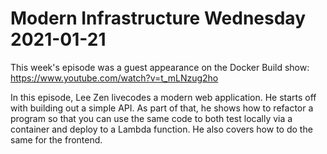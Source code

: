 # Modern Infrastructure Wednesday 2021-01-21

This week's episode was a guest appearance on the Docker Build show: https://www.youtube.com/watch?v=t_mLNzug2ho

In this episode, Lee Zen livecodes a modern web application. He starts off with building out a simple API.
As part of that, he shows how to refactor a program so that you can use the same code to both test locally
via a container and deploy to a Lambda function. He also covers how to do the same for the frontend.
